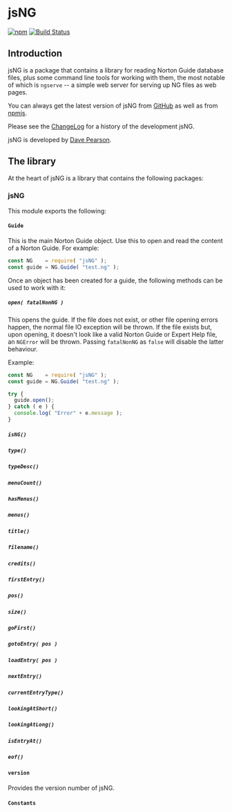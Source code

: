 # jsNG

[![npm](https://img.shields.io/npm/v/jsng.svg?style=flat-square)](https://www.npmjs.com/package/jsng)
[![Build Status](https://travis-ci.org/davep/jsNG.svg?branch=master)](https://travis-ci.org/davep/jsNG)

## Introduction

jsNG is a package that contains a library for reading Norton Guide database
files, plus some command line tools for working with them, the most notable
of which is `ngserve` -- a simple web server for serving up NG files as web
pages.

You can always get the latest version of jsNG
from [GitHub](https://github.com/davep/jsNG) as well as
from [npmjs](https://www.npmjs.com/package/jsng).

Please see the [ChangeLog](ChangeLog.md) for a history of the development
jsNG.

jsNG is developed by [Dave Pearson](http://www.davep.org/).

## The library

At the heart of jsNG is a library that contains the following packages:

### jsNG

This module exports the following:

#### `Guide`

This is the main Norton Guide object. Use this to open and read the content
of a Norton Guide. For example:

```js
const NG    = require( "jsNG" );
const guide = NG.Guide( "test.ng" );
```

Once an object has been created for a guide, the following methods can be
used to work with it:

##### `open( fatalNonNG )`

This opens the guide. If the file does not exist, or other file opening
errors happen, the normal file IO exception will be thrown. If the file
exists but, upon opening, it doesn't look like a valid Norton Guide or
Expert Help file, an `NGError` will be thrown. Passing `fatalNonNG` as
`false` will disable the latter behaviour.

Example:

```js
const NG    = require( "jsNG" );
const guide = NG.Guide( "test.ng" );

try {
  guide.open();
} catch ( e ) {
  console.log( "Error" + e.message );
}
```

##### `isNG()`

##### `type()`

##### `typeDesc()`

##### `menuCount()`

##### `hasMenus()`

##### `menus()`

##### `title()`

##### `filename()`

##### `credits()`

##### `firstEntry()`

##### `pos()`

##### `size()`

##### `goFirst()`

##### `gotoEntry( pos )`

##### `loadEntry( pos )`

##### `nextEntry()`

##### `currentEntryType()`

##### `lookingAtShort()`

##### `lookingAtLong()`

##### `isEntryAt()`

##### `eof()`

#### `version`

Provides the version number of jsNG.

#### `Constants`

